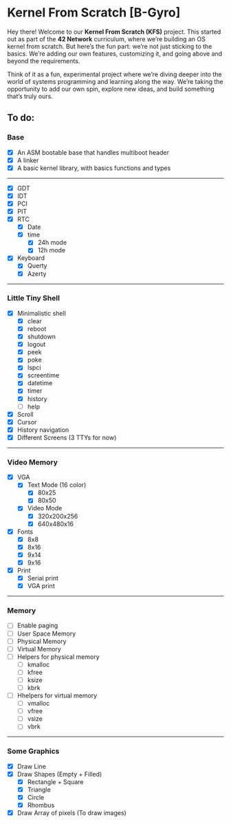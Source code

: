 # Kernel From Scratch [B-Gyro]
Hey there! Welcome to our **Kernel From Scratch (KFS)** project. This started out as part of the **42 Network** curriculum, where we’re building an OS kernel from scratch. But here’s the fun part: we’re not just sticking to the basics. We’re adding our own features, customizing it, and going above and beyond the requirements.

Think of it as a fun, experimental project where we’re diving deeper into the world of systems programming and learning along the way. We’re taking the opportunity to add our own spin, explore new ideas, and build something that’s truly ours.

## To do:
### Base
- [x] An ASM bootable base that handles multiboot header
- [x] A linker
- [x] A basic kernel library, with basics functions and types

---
- [x] GDT
- [x] IDT
- [x] PCI
- [x] PIT
- [x] RTC
  - [x] Date
  - [x] time
    - [x] 24h mode
    - [x] 12h mode
- [x] Keyboard
  - [x] Querty
  - [x] Azerty

---
### Little Tiny Shell
- [x] Minimalistic shell
    - [x] clear
    - [x] reboot
    - [x] shutdown
    - [x] logout
    - [x] peek
    - [x] poke
    - [x] lspci
    - [x] screentime
    - [x] datetime
    - [x] timer
    - [x] history
    - [ ] help
- [x] Scroll 
- [x] Cursor 
- [x] History navigation
- [x] Different Screens (3 TTYs for now)

---

### Video Memory
- [x] VGA
    - [x] Text Mode (16 color)
      - [x] 80x25
      - [x] 80x50
    - [x] Video Mode
      - [x] 320x200x256
      - [x] 640x480x16
- [x] Fonts
  - [x] 8x8
  - [x] 8x16
  - [x] 9x14
  - [x] 9x16
- [x] Print
    - [x] Serial print
    - [x] VGA print
---

### Memory
- [ ] Enable paging
- [ ] User Space Memory
- [ ] Physical Memory
- [ ] Virtual Memory
- [ ] Helpers for physical memory
    - [ ] kmalloc
    - [ ] kfree
    - [ ] ksize
    - [ ] kbrk 
- [ ] Hhelpers for virtual memory
    - [ ] vmalloc
    - [ ] vfree
    - [ ] vsize
    - [ ] vbrk 

---

### Some Graphics
- [x] Draw Line
- [x] Draw Shapes (Empty + Filled)
  - [x] Rectangle + Square
  - [x] Triangle
  - [x] Circle
  - [x] Rhombus
- [x] Draw Array of pixels (To draw images)
